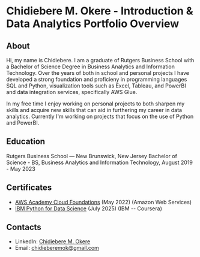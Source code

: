 # Chidiebere M. Okere - Introduction & Data Analytics Portfolio Overview
## About
Hi, my name is Chidiebere. I am a graduate of Rutgers Business School with a Bachelor of Science Degree in Business Analytics and Information Technology. Over the years of both in school and personal projects I have developed a strong foundation and proficieny in programming languages SQL and Python, visualization tools such as Excel, Tableau, and PowerBI and data integration services, specifically AWS Glue.

In my free time I enjoy working on personal projects to both sharpen my skills and acquire new skills that can aid in furthering my career in data analytics. Currently I'm working on projects that focus on the use of Python and PowerBI.


## Education
Rutgers Business School — New Brunswick, New Jersey 
Bachelor of Science - BS, Business Analytics and Information Technology,
August 2019 - May 2023

## Certificates
- [AWS Academy Cloud Foundations](https://www.credly.com/badges/6681765d-0206-4748-9bbe-03f7962f41e5) (May 2022) (Amazon Web Services)
- [IBM Python for Data Science](https://www.coursera.org/account/accomplishments/verify/PW03Q0A191LY) (July 2025) (IBM -- Coursera)

## Contacts
- LinkedIn: [Chidiebere M. Okere](https://www.linkedin.com/in/chidiebere-okere/)
- Email: chidieberemok@gmail.com
